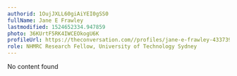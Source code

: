```yaml
---
authorid: 1OujJXLL60giAiYEI0gSS0
fullName: Jane E Frawley
lastmodified: 1524652334.947859
photo: 36KUrtF5RK4IWCEOkogU6K
profileUrl: https://theconversation.com//profiles/jane-e-frawley-433739
role: NHMRC Research Fellow, University of Technology Sydney
---
```

No content found